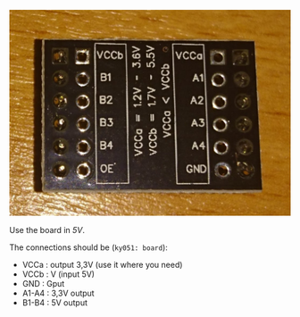 ![ky051](../images/ky051.JPG)

Use the board in *5V*.

The connections should be (`ky051: board`):
* VCCa 	:	output 3,3V (use it where you need)
* VCCb 	: 	V (input 5V)
* GND 	: 	Gput
* A1-A4	: 	3,3V output
* B1-B4	:	5V output